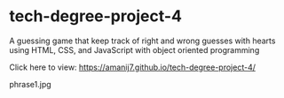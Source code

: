 # tech-degree-project-4

A guessing game that keep track of right and wrong guesses with hearts using HTML, CSS, and JavaScript with object oriented programming

Click here to view: https://amanij7.github.io/tech-degree-project-4/

phrase1.jpg
